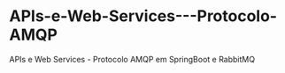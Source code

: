 # APIs-e-Web-Services---Protocolo-AMQP
APIs e Web Services - Protocolo AMQP em SpringBoot e RabbitMQ
